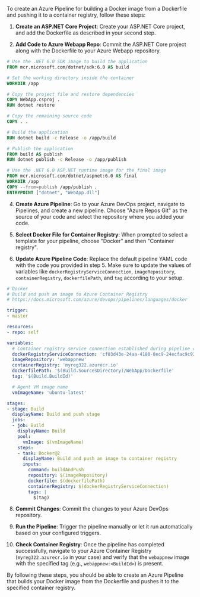 To create an Azure Pipeline for building a Docker image from a Dockerfile and pushing it to a container registry, follow these steps:

1. **Create an ASP.NET Core Project**: Create your ASP.NET Core project, and add the Dockerfile as described in your second step.

2. **Add Code to Azure Webapp Repo**: Commit the ASP.NET Core project along with the Dockerfile to your Azure Webapp repository.

```Dockerfile
# Use the .NET 6.0 SDK image to build the application
FROM mcr.microsoft.com/dotnet/sdk:6.0 AS build

# Set the working directory inside the container
WORKDIR /app

# Copy the project file and restore dependencies
COPY WebApp.csproj .
RUN dotnet restore

# Copy the remaining source code
COPY . .

# Build the application
RUN dotnet build -c Release -o /app/build

# Publish the application
FROM build AS publish
RUN dotnet publish -c Release -o /app/publish

# Use the .NET 6.0 ASP.NET runtime image for the final image
FROM mcr.microsoft.com/dotnet/aspnet:6.0 AS final
WORKDIR /app
COPY --from=publish /app/publish .
ENTRYPOINT ["dotnet", "WebApp.dll"]

```   

4. **Create Azure Pipeline**: Go to your Azure DevOps project, navigate to Pipelines, and create a new pipeline. Choose "Azure Repos Git" as the source of your code and select the repository where you added your code.

5. **Select Docker File for Container Registry**: When prompted to select a template for your pipeline, choose "Docker" and then "Container registry".

6. **Update Azure Pipeline Code**: Replace the default pipeline YAML code with the code you provided in step 5. Make sure to update the values of variables like `dockerRegistryServiceConnection`, `imageRepository`, `containerRegistry`, `dockerfilePath`, and `tag` according to your setup.
```yaml
# Docker
# Build and push an image to Azure Container Registry
# https://docs.microsoft.com/azure/devops/pipelines/languages/docker

trigger:
- master

resources:
- repo: self

variables:
  # Container registry service connection established during pipeline creation
  dockerRegistryServiceConnection: 'cf03d43e-24aa-4180-8ec9-24ecfac9c93c'
  imageRepository: 'webappnew'
  containerRegistry: 'myreg322.azurecr.io'
  dockerfilePath: '$(Build.SourcesDirectory)/WebApp/Dockerfile'
  tag: '$(Build.BuildId)'

  # Agent VM image name
  vmImageName: 'ubuntu-latest'

stages:
- stage: Build
  displayName: Build and push stage
  jobs:
  - job: Build
    displayName: Build
    pool:
      vmImage: $(vmImageName)
    steps:
    - task: Docker@2
      displayName: Build and push an image to container registry
      inputs:
        command: buildAndPush
        repository: $(imageRepository)
        dockerfile: $(dockerfilePath)
        containerRegistry: $(dockerRegistryServiceConnection)
        tags: |
          $(tag)

   ```

8. **Commit Changes**: Commit the changes to your Azure DevOps repository.

9. **Run the Pipeline**: Trigger the pipeline manually or let it run automatically based on your configured triggers.

10. **Check Container Registry**: Once the pipeline has completed successfully, navigate to your Azure Container Registry (`myreg322.azurecr.io` in your case) and verify that the `webappnew` image with the specified tag (e.g., `webappnew:<BuildId>`) is present.

By following these steps, you should be able to create an Azure Pipeline that builds your Docker image from the Dockerfile and pushes it to the specified container registry.

